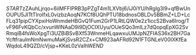 $START$zZAuhLjrqo+6iiMFFlPRB3pPZgT4m1LXVbj6/iJ0iYU/hRglg3l9+qfBwUnOUPU5JlTtTIrolfxL0vizbzAoqN7KCf8UQhPTU18bdnosOBLDv5BBmZ+LD+LcFLq31pipCYXpxiHoWnmdeHBGvQ1Fum2GrP1LRtLQW0e2z1iccS2Bva6Irog/TvF96FvKQbCc/xvunWlNAaD9i9DjOClXUyu/OUeSQo3mILz7dQopqEpXG2SvRmqiB4fsWoXpgTi3UZBiBSvBXf53WnmeHLqawxuUMJpNZFIAS36x2BH7GaYcftfraulmNmNwmuMaKjSvsR2CZx+CM923aAFRd92N1FTGNLeV00IXKfEaWqdoL49QZD/cVjsp+KKeL0zVaIhW$END$